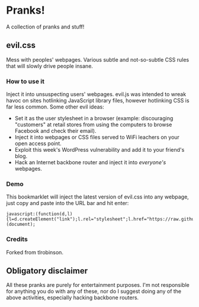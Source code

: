 Pranks!
=======

A collection of pranks and stuff!

evil.css
--------
Mess with peoples' webpages. Various subtle and not-so-subtle CSS rules that will slowly drive people insane.

### How to use it

Inject it into unsuspecting users' webpages. evil.js was intended to wreak havoc on sites hotlinking JavaScript library files, however hotlinking CSS is far less common. Some other evil ideas:

* Set it as the user stylesheet in a browser (example: discouraging "customers" at retail stores from using the computers to browse Facebook and check their email).
* Inject it into webpages or CSS files served to WiFi leachers on your open access point.
* Exploit this week's WordPress vulnerability and add it to your friend's blog.
* Hack an Internet backbone router and inject it into _everyone's_ webpages.

### Demo

This bookmarklet will inject the latest version of evil.css into any webpage, just copy and paste into the URL bar and hit enter:

    javascript:(function(d,l){l=d.createElement("link");l.rel="stylesheet";l.href="https://raw.githubusercontent.com/RetroCraft/Pranks/master/evil.css/evil.css";d.body.appendChild(l)})(document);
    
### Credits

Forked from tlrobinson.

Obligatory disclaimer
---------------------

All these pranks are purely for entertainment purposes. I'm not responsible for anything you do with any of these, nor do I suggest doing any of the above activities, especially hacking backbone routers.
